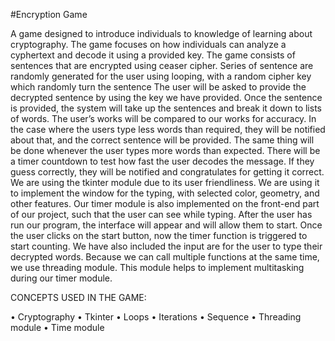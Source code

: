 #Encryption Game

A game designed to introduce individuals to knowledge of learning about cryptography. The game focuses
on how individuals can analyze a cyphertext and decode it using a provided key. The game consists of 
sentences that are encrypted using ceaser cipher. Series of sentence are randomly generated for the user
using looping, with a random cipher key which randomly turn the sentence The user will be asked to provide 
the decrypted sentence by using the key we have provided. Once the sentence is provided, the system will 
take up the sentences and break it down to lists of words. The user’s works will be compared to our works 
for accuracy. In the case where the users type less words than required, they will be notified about that, and 
the correct sentence will be provided. The same thing will be done whenever the user types more words 
than expected. There will be a timer countdown to test how fast the user decodes the message. If they guess 
correctly, they will be notified and congratulates for getting it correct. We are using the tkinter module due 
to its user friendliness. We are using it to implement the window for the typing, with selected color, 
geometry, and other features. Our timer module is also implemented on the front-end part of our project, 
such that the user can see while typing. After the user has run our program, the interface will appear and 
will allow them to start. Once the user clicks on the start button, now the timer function is triggered to start 
counting. We have also included the input are for the user to type their decrypted words. Because we can 
call multiple functions at the same time, we use threading module. This module helps to implement 
multitasking during our timer module. 

CONCEPTS USED IN THE GAME:

• Cryptography 
• Tkinter
• Loops
• Iterations
• Sequence
• Threading module
• Time module
